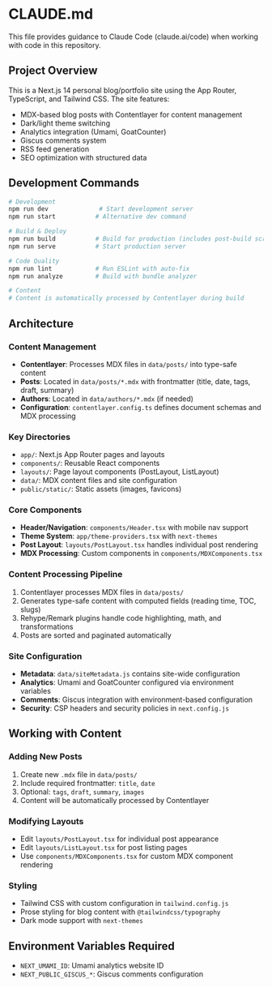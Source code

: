 # CLAUDE.md

This file provides guidance to Claude Code (claude.ai/code) when working with code in this repository.

## Project Overview

This is a Next.js 14 personal blog/portfolio site using the App Router, TypeScript, and Tailwind CSS. The site features:
- MDX-based blog posts with Contentlayer for content management
- Dark/light theme switching
- Analytics integration (Umami, GoatCounter)
- Giscus comments system
- RSS feed generation
- SEO optimization with structured data

## Development Commands

```bash
# Development
npm run dev              # Start development server
npm run start           # Alternative dev command

# Build & Deploy
npm run build           # Build for production (includes post-build scripts)
npm run serve           # Start production server

# Code Quality
npm run lint            # Run ESLint with auto-fix
npm run analyze         # Build with bundle analyzer

# Content
# Content is automatically processed by Contentlayer during build
```

## Architecture

### Content Management
- **Contentlayer**: Processes MDX files in `data/posts/` into type-safe content
- **Posts**: Located in `data/posts/*.mdx` with frontmatter (title, date, tags, draft, summary)
- **Authors**: Located in `data/authors/*.mdx` (if needed)
- **Configuration**: `contentlayer.config.ts` defines document schemas and MDX processing

### Key Directories
- `app/`: Next.js App Router pages and layouts
- `components/`: Reusable React components
- `layouts/`: Page layout components (PostLayout, ListLayout)
- `data/`: MDX content files and site configuration
- `public/static/`: Static assets (images, favicons)

### Core Components
- **Header/Navigation**: `components/Header.tsx` with mobile nav support
- **Theme System**: `app/theme-providers.tsx` with `next-themes`
- **Post Layout**: `layouts/PostLayout.tsx` handles individual post rendering
- **MDX Processing**: Custom components in `components/MDXComponents.tsx`

### Content Processing Pipeline
1. Contentlayer processes MDX files in `data/posts/`
2. Generates type-safe content with computed fields (reading time, TOC, slugs)
3. Rehype/Remark plugins handle code highlighting, math, and transformations
4. Posts are sorted and paginated automatically

### Site Configuration
- **Metadata**: `data/siteMetadata.js` contains site-wide configuration
- **Analytics**: Umami and GoatCounter configured via environment variables
- **Comments**: Giscus integration with environment-based configuration
- **Security**: CSP headers and security policies in `next.config.js`

## Working with Content

### Adding New Posts
1. Create new `.mdx` file in `data/posts/`
2. Include required frontmatter: `title`, `date`
3. Optional: `tags`, `draft`, `summary`, `images`
4. Content will be automatically processed by Contentlayer

### Modifying Layouts
- Edit `layouts/PostLayout.tsx` for individual post appearance
- Edit `layouts/ListLayout.tsx` for post listing pages
- Use `components/MDXComponents.tsx` for custom MDX component rendering

### Styling
- Tailwind CSS with custom configuration in `tailwind.config.js`
- Prose styling for blog content with `@tailwindcss/typography`
- Dark mode support with `next-themes`

## Environment Variables Required
- `NEXT_UMAMI_ID`: Umami analytics website ID
- `NEXT_PUBLIC_GISCUS_*`: Giscus comments configuration